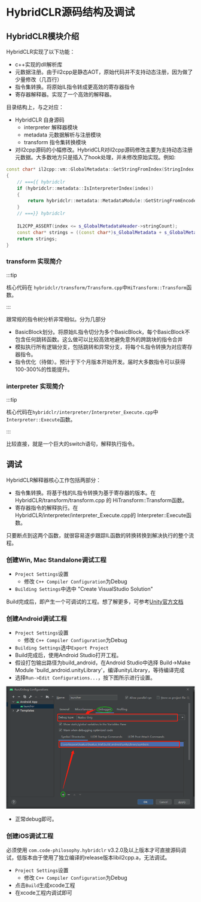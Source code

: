 # HybridCLR源码结构及调试

## HybridCLR模块介绍

HybridCLR实现了以下功能：

- c++实现的dll解析库
- 元数据注册。由于il2cpp是静态AOT，原始代码并不支持动态注册，因为做了少量修改（几百行）
- 指令集转换。将原始IL指令转成更高效的寄存器指令
- 寄存器解释器。实现了一个高效的解释器。

目录结构上，与之对应：

- HybridCLR 自身源码
  - interpreter 解释器模块
  - metadata 元数据解析与注册模块
  - transform 指令集转换模块
- 对il2cpp源码的小幅修改。HybridCLR对il2cpp源码修改主要为支持动态注册元数据。大多数地方只是插入了hook处理，并未修改原始实现。例如:

```cpp
const char* il2cpp::vm::GlobalMetadata::GetStringFromIndex(StringIndex index)
{
    // ==={{ hybridclr
    if (hybridclr::metadata::IsInterpreterIndex(index))
    {
        return hybridclr::metadata::MetadataModule::GetStringFromEncodeIndex(index);
    }
    // ===}} hybridclr

    IL2CPP_ASSERT(index <= s_GlobalMetadataHeader->stringCount);
    const char* strings = ((const char*)s_GlobalMetadata + s_GlobalMetadataHeader->stringOffset) + index;
    return strings;
}
```

### transform 实现简介

:::tip

核心代码在 `hybridclr/transform/Transform.cpp`中`HiTransform::Transform`函数。

:::

跟常规的指令树分析非常相似。分为几部分

- BasicBlock划分。将原始IL指令切分为多个BasicBlock，每个BasicBlock不包含任何跳转函数。这么做可以比较高效地避免意外的跨跳块的指令合并
- 模拟执行所有逻辑分支，包括跳转和异常分支，将每个IL指令转换为对应寄存器指令。
- 指令优化（待做）。预计于下个月版本开始开发。届时大多数指令可以获得100-300%的性能提升。

### interpreter 实现简介

:::tip

核心代码在`hybridclr/interpreter/Interpreter_Execute.cpp`中`Interpreter::Execute`函数。

:::

比较直接，就是一个巨大的switch语句，解释执行指令。

## 调试

HybridCLR解释器核心工作包括两部分：

- 指令集转换。将基于栈的IL指令转换为基于寄存器的版本。在 HybridCLR/transform/transform.cpp 的 HiTransform::Transform函数。
- 寄存器指令的解释执行。在 HybridCLR/interpreter/interpreter_Execute.cpp的 Interpreter::Execute函数。

只要断点到这两个函数，就很容易逐步跟踪IL函数的转换转换到解决执行的整个流程。

### 创建Win, Mac Standalone调试工程

- `Project Settings`设置
  - 修改 `C++ Compiler Configuration`为Debug
- `Building Settings`中选中 "Create VisualStudio Solution"

Build完成后，即产生一个可调试的工程。想了解更多，可参考[Unity官方文档](https://docs.unity3d.com/2020.3/Documentation/Manual/windowsstore-debugging-il2cpp.html)

### 创建Android调试工程

- `Project Settings`设置
  - 修改 `C++ Compiler Configuration`为Debug
- `Building Settings`选中`Export Project`
- Build完成后，使用Android Studio打开工程。
- 假设打包输出路径为build_android，在Android Studio中选择 Build->Make Module 'build_android.unityLibrary'，编译unityLibrary，等待编译完成
- 选择`Run->Edit Configurations...`，按下图所示进行设置。

![android studio debug](/img/hybridclr/android_studio_debug.png)
- 正常debug即可。


### 创建iOS调试工程

必须使用 `com.code-philosophy.hybridclr` v3.2.0及以上版本才可直接源码调试，低版本由于使用了独立编译的release版本libil2cpp.a，无法调试。

- `Project Settings`设置
  - 修改 `C++ Compiler Configuration`为Debug
- 点击`Build`生成xcode工程
- 在xcode工程内调试即可
